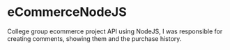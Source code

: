 # eCommerceNodeJS

College group ecommerce project API using NodeJS, I was responsible for creating comments, showing them and the purchase history.
